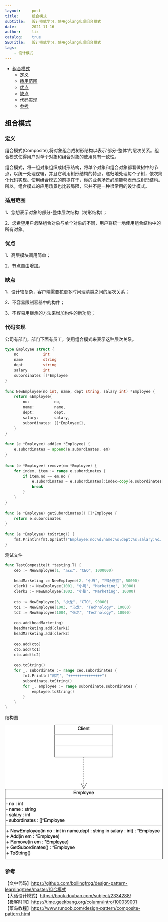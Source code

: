 ```yaml
---
layout:     post
title:      组合模式
subtitle:   设计模式学习，使用golang实现组合模式
date:       2021-11-16
author:     liz
catalog:    true
SEOTitle:   设计模式学习，使用golang实现组合模式
tags:
    - 设计模式
---
```


<!-- START doctoc generated TOC please keep comment here to allow auto update -->
<!-- DON'T EDIT THIS SECTION, INSTEAD RE-RUN doctoc TO UPDATE -->

- [组合模式](#%E7%BB%84%E5%90%88%E6%A8%A1%E5%BC%8F)
  - [定义](#%E5%AE%9A%E4%B9%89)
  - [适用范围](#%E9%80%82%E7%94%A8%E8%8C%83%E5%9B%B4)
  - [优点](#%E4%BC%98%E7%82%B9)
  - [缺点](#%E7%BC%BA%E7%82%B9)
  - [代码实现](#%E4%BB%A3%E7%A0%81%E5%AE%9E%E7%8E%B0)
  - [参考](#%E5%8F%82%E8%80%83)

<!-- END doctoc generated TOC please keep comment here to allow auto update -->

## 组合模式

### 定义

组合模式(Composite),将对象组合成树形结构以表示'部分-整体'的层次关系。组合模式使得用户对单个对象和组合对象的使用具有一致性。    

组合模式，将一组对象组织成树形结构，将单个对象和组合对象都看做树中的节点，以统一处理逻辑，并且它利用树形结构的特点，递归地处理每个子树，依次简化代码实现。使用组合模式的前提在于，你的业务场景必须能够表示成树形结构。所以，组合模式的应用场景也比较局限，它并不是一种很常用的设计模式。  

### 适用范围

 1、您想表示对象的部分-整体层次结构（树形结构）；  
 
 2、您希望用户忽略组合对象与单个对象的不同，用户将统一地使用组合结构中的所有对象。  

### 优点

1、高层模块调用简单；  
 
2、节点自由增加。  

### 缺点

1、设计较复杂，客户端需要花更多时间理清类之间的层次关系；  

2、不容易限制容器中的构件；  

3、不容易用继承的方法来增加构件的新功能；  

### 代码实现

公司有部门，部门下面有员工，使用组合模式来表示这种层次关系。   

```go
type Employee struct {
	no           int
	name         string
	dept         string
	salary       int
	subordinates []*Employee
}

func NewEmployee(no int, name, dept string, salary int) *Employee {
	return &Employee{
		no:           no,
		name:         name,
		dept:         dept,
		salary:       salary,
		subordinates: []*Employee{},
	}
}

func (e *Employee) add(em *Employee) {
	e.subordinates = append(e.subordinates, em)
}

func (e *Employee) remove(em *Employee) {
	for index, item := range e.subordinates {
		if item.no == em.no {
			e.subordinates = e.subordinates[:index+copy(e.subordinates[index:], e.subordinates[index+1:])]
			break
		}
	}
}

func (e *Employee) getSubordinates() []*Employee {
	return e.subordinates
}

func (e *Employee) toString() {
	fmt.Println(fmt.Sprintf("Employee:no:%d;name:%s;dept:%s;salary:%d。", e.no, e.name, e.dept, e.salary))
}
```

测试文件  

```go
func TestComposite(t *testing.T) {
	ceo := NewEmployee(1, "马云", "CEO", 1000000)

	headMarketing := NewEmployee(2, "小白", "市场总监", 50000)
	clerk1 := NewEmployee(1001, "小明", "Marketing", 10000)
	clerk2 := NewEmployee(1002, "小张", "Marketing", 10000)

	cto := NewEmployee(3, "小龙", "CTO", 90000)
	tc1 := NewEmployee(1003, "马龙", "Technology", 10000)
	tc2 := NewEmployee(1004, "张龙", "Technology", 10000)

	ceo.add(headMarketing)
	headMarketing.add(clerk1)
	headMarketing.add(clerk2)

	ceo.add(cto)
	cto.add(tc1)
	cto.add(tc2)

	ceo.toString()
	for _, subordinate := range ceo.subordinates {
		fmt.Println("部门", "+++++++++++++++")
		subordinate.toString()
		for _, employee := range subordinate.subordinates {
			employee.toString()
		}
	}
}
```

结构图

<img src="/img/pattern-composite.png" alt="composite" />  

### 参考

【文中代码】https://github.com/boilingfrog/design-pattern-learning/tree/master/组合模式  
【大话设计模式】https://book.douban.com/subject/2334288/  
【极客时间】https://time.geekbang.org/column/intro/100039001      
【菜鸟教程】https://www.runoob.com/design-pattern/composite-pattern.html  